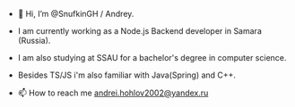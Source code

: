 - 👋 Hi, I’m @SnufkinGH / Andrey.
  
- I am currently working as a Node.js Backend developer in Samara (Russia).
- I am also studying at SSAU for a bachelor's degree in computer science.
  
- Besides TS/JS i'm also familiar with Java(Spring) and C++.
  
- 📫 How to reach me andrei.hohlov2002@yandex.ru

<!---
SnufkinGH/SnufkinGH is a ✨ special ✨ repository because its `README.md` (this file) appears on your GitHub profile.
You can click the Preview link to take a look at your changes.
--->
